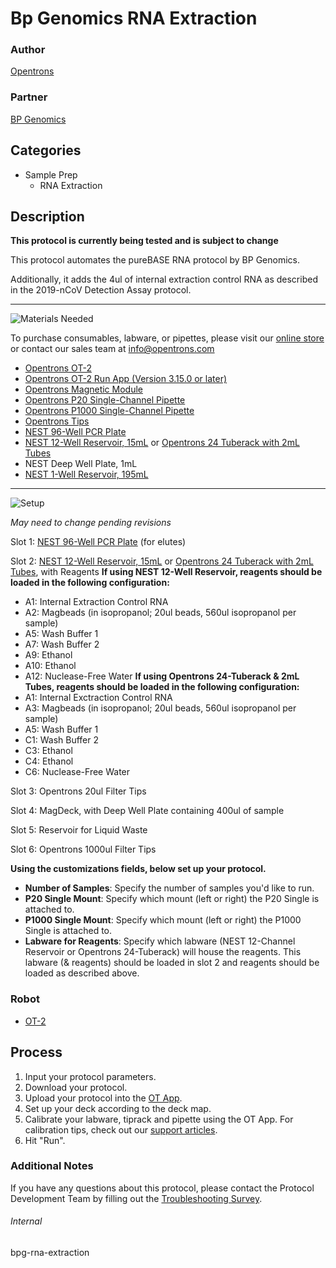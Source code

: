 # Bp Genomics RNA Extraction

### Author
[Opentrons](https://opentrons.com/)

### Partner
[BP Genomics](https://bpgenomics.com/)

## Categories
* Sample Prep
	* RNA Extraction


## Description
**This protocol is currently being tested and is subject to change**

This protocol automates the pureBASE RNA protocol by BP Genomics.

Additionally, it adds the 4ul of internal extraction control RNA as described in the 2019-nCoV Detection Assay protocol.


---
![Materials Needed](https://s3.amazonaws.com/opentrons-protocol-library-website/custom-README-images/001-General+Headings/materials.png)

To purchase consumables, labware, or pipettes, please visit our [online store](https://shop.opentrons.com/) or contact our sales team at [info@opentrons.com](mailto:info@opentrons.com)

* [Opentrons OT-2](https://shop.opentrons.com/collections/ot-2-robot/products/ot-2)
* [Opentrons OT-2 Run App (Version 3.15.0 or later)](https://opentrons.com/ot-app/)
* [Opentrons Magnetic Module](https://shop.opentrons.com/collections/hardware-modules/products/magdeck)
* [Opentrons P20 Single-Channel Pipette](https://shop.opentrons.com/collections/ot-2-pipettes/products/single-channel-electronic-pipette)
* [Opentrons P1000 Single-Channel Pipette](https://shop.opentrons.com/collections/ot-2-pipettes/products/single-channel-electronic-pipette)
* [Opentrons Tips](https://shop.opentrons.com/collections/opentrons-tips)
* [NEST 96-Well PCR Plate](https://shop.opentrons.com/collections/lab-plates/products/nest-0-1-ml-96-well-pcr-plate-full-skirt)
* [NEST 12-Well Reservoir, 15mL](https://shop.opentrons.com/collections/reservoirs/products/nest-12-well-reservoir-15-ml) or [Opentrons 24 Tuberack with 2mL Tubes](https://labware.opentrons.com/opentrons_24_tuberack_eppendorf_2ml_safelock_snapcap?category=tubeRack)
* NEST Deep Well Plate, 1mL
* [NEST 1-Well Reservoir, 195mL](https://labware.opentrons.com/nest_1_reservoir_195ml?category=reservoir)



---
![Setup](https://s3.amazonaws.com/opentrons-protocol-library-website/custom-README-images/001-General+Headings/Setup.png)

*May need to change pending revisions*

Slot 1: [NEST 96-Well PCR Plate](https://shop.opentrons.com/collections/lab-plates/products/nest-0-1-ml-96-well-pcr-plate-full-skirt) (for elutes)

Slot 2: [NEST 12-Well Reservoir, 15mL](https://shop.opentrons.com/collections/reservoirs/products/nest-12-well-reservoir-15-ml) or [Opentrons 24 Tuberack with 2mL Tubes](https://labware.opentrons.com/opentrons_24_tuberack_eppendorf_2ml_safelock_snapcap?category=tubeRack), with Reagents
**If using NEST 12-Well Reservoir, reagents should be loaded in the following configuration:**
* A1: Internal Extraction Control RNA
* A2: Magbeads (in isopropanol; 20ul beads, 560ul isopropanol per sample)
* A5: Wash Buffer 1
* A7: Wash Buffer 2
* A9: Ethanol
* A10: Ethanol
* A12: Nuclease-Free Water
**If using Opentrons 24-Tuberack & 2mL Tubes, reagents should be loaded in the following configuration:**
* A1: Internal Exctraction Control RNA
* A3: Magbeads (in isopropanol; 20ul beads, 560ul isopropanol per sample)
* A5: Wash Buffer 1
* C1: Wash Buffer 2
* C3: Ethanol
* C4: Ethanol
* C6: Nuclease-Free Water

Slot 3: Opentrons 20ul Filter Tips

Slot 4: MagDeck, with Deep Well Plate containing 400ul of sample

Slot 5: Reservoir for Liquid Waste

Slot 6: Opentrons 1000ul Filter Tips






__Using the customizations fields, below set up your protocol.__
* **Number of Samples**: Specify the number of samples you'd like to run.
* **P20 Single Mount**: Specify which mount (left or right) the P20 Single is attached to.
* **P1000 Single Mount**: Specify which mount (left or right) the P1000 Single is attached to.
* **Labware for Reagents**: Specify which labware (NEST 12-Channel Reservoir or Opentrons 24-Tuberack) will house the reagents. This labware (& reagents) should be loaded in slot 2 and reagents should be loaded as described above.





### Robot
* [OT-2](https://opentrons.com/ot-2)

## Process

1. Input your protocol parameters.
2. Download your protocol.
3. Upload your protocol into the [OT App](https://opentrons.com/ot-app).
4. Set up your deck according to the deck map.
5. Calibrate your labware, tiprack and pipette using the OT App. For calibration tips, check out our [support articles](https://support.opentrons.com/en/collections/1559720-guide-for-getting-started-with-the-ot-2).
6. Hit "Run".

### Additional Notes
If you have any questions about this protocol, please contact the Protocol Development Team by filling out the [Troubleshooting Survey](https://protocol-troubleshooting.paperform.co/).

###### Internal
bpg-rna-extraction
